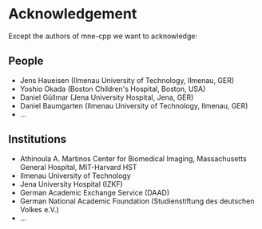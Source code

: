 Acknowledgement
===============

Except the authors of mne-cpp we want to acknowledge:

People
------

  * Jens Haueisen (Ilmenau University of Technology, Ilmenau, GER)
  * Yoshio Okada (Boston Children's Hospital, Boston, USA)
  * Daniel Güllmar (Jena University Hospital, Jena, GER)
  * Daniel Baumgarten (Ilmenau University of Technology, Ilmenau, GER)
  * ...

Institutions
------------

  * Athinoula A. Martinos Center for Biomedical Imaging, Massachusetts General Hospital, MIT-Harvard HST
  * Ilmenau University of Technology
  * Jena University Hospital (IZKF)
  * German Academic Exchange Service (DAAD)
  * German National Academic Foundation (Studienstiftung des deutschen Volkes e.V.)
  * ...
